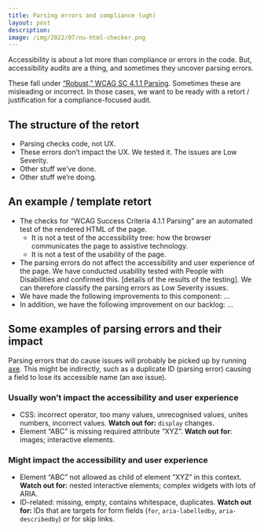 ```yaml
---
title: Parsing errors and compliance (ugh)
layout: post
description: 
image: /img/2022/07/nu-html-checker.png
---
```


Accessibility is about a lot more than compliance or errors in the code. But, accessibility audits are a thing, and sometimes they uncover parsing errors.

These fall under [“Robust,” WCAG SC 4.1.1 Parsing](https://www.w3.org/WAI/WCAG21/quickref/?currentsidebar=%23col_overview&levels=aaa&technologies=smil%2Cpdf%2Cflash%2Csl&showtechniques=411#parsing). Sometimes these are misleading or incorrect. In those cases, we want to be ready with a retort / justification for a compliance-focused audit.

## The structure of the retort

- Parsing checks code, not UX.
- These errors don’t impact the UX. We tested it. The issues are Low Severity.
- Other stuff we’ve done.
- Other stuff we’re doing.

## An example / template retort

- The checks for “WCAG Success Criteria 4.1.1 Parsing” are an automated test of the rendered HTML of the page.
	- It is not a test of the accessibility tree: how the browser communicates the page to assistive technology.
	- It is not a test of the usability of the page.
- The parsing errors do not affect the accessibility and user experience of the page. We have conducted usability tested with People with Disabilities and confirmed this. [details of the results of the testing]. We can therefore classify the parsing errors as Low Severity issues.
- We have made the following improvements to this component: …
- In addition, we have the following improvement on our backlog: …

## Some examples of parsing errors and their impact

Parsing errors that do cause issues will probably be picked up by running [axe](https://www.deque.com/axe/browser-extensions/). This might be indirectly, such as a duplicate ID (parsing error) causing a field to lose its accessible name (an axe issue).

### Usually won’t impact the accessibility and user experience

- CSS: incorrect operator, too many values, unrecognised values, unites numbers, incorrect values. **Watch out for:** `display` changes.
- Element “ABC” is missing required attribute “XYZ”. **Watch out for**: images; interactive elements.

### Might impact the accessibility and user experience

- Element “ABC” not allowed as child of element “XYZ” in this context. **Watch out for:** nested interactive elements; complex widgets with lots of ARIA.
- ID-related: missing, empty, contains whitespace, duplicates. **Watch out for:** IDs that are targets for form fields (`for`, `aria-labelledby`, `aria-describedby`) or for skip links.
